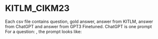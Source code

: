 # KITLM_CIKM23
Each csv file contains question, gold answer, answer from KITLM, answer from ChatGPT and answer from GPT3 Finetuned.
ChatGPT is one prompt
For a question: , the prompt looks like:

